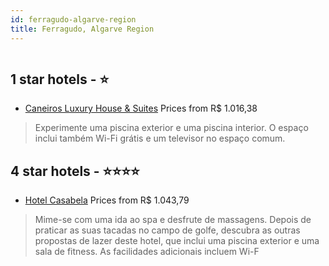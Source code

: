```yaml
---
id: ferragudo-algarve-region
title: Ferragudo, Algarve Region
---
```


<center><img src="https://i.travelapi.com/hotels/36000000/35830000/35825300/35825287/e72c2778_z.jpg" alt="" /></center>


##  1 star hotels - ⭐️

-    [Caneiros Luxury House & Suites](https://www.hurb.com/br/aud/https://www.hurb.com/br/hotels/ferragudo/caneiros-luxury-house-suites-HT-2C9Q?cmp=18055) Prices from R$ 1.016,38
   > Experimente uma piscina exterior e uma piscina interior. O espaço inclui também Wi-Fi grátis e um televisor no espaço comum.

##  4 star hotels - ⭐️⭐️⭐️⭐️

-    [Hotel Casabela](https://www.hurb.com/br/aud/https://www.hurb.com/br/hotels/ferragudo/hotel-casabela-HT-9NCE?cmp=18055) Prices from R$ 1.043,79
   > Mime-se com uma ida ao spa e desfrute de massagens. Depois de praticar as suas tacadas no campo de golfe, descubra as outras propostas de lazer deste hotel, que inclui uma piscina exterior e uma sala de fitness. As facilidades adicionais incluem Wi-F
